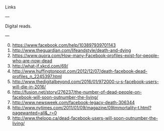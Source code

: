 Links

—

Digital reads.

—

0. https://www.facebook.com/help/103897939701143
1. http://www.theguardian.com/lifeandstyle/death-and-dying
2. https://www.quora.com/How-many-Facebook-profiles-exist-for-people-who-are-now-dead
3. http://what-if.xkcd.com/69/
4. http://www.huffingtonpost.com/2012/12/07/death-facebook-dead-profiles_n_2245397.html
5. http://www.thedigitalbeyond.com/2016/01/972000-u-s-facebook-users-will-die-in-2016/
6. http://fusion.net/story/276237/the-number-of-dead-people-on-facebook-will-soon-outnumber-the-living/
7. http://www.newsweek.com/facebook-legacy-death-306344
8. http://www.nytimes.com/2011/01/09/magazine/09Immortality-t.html?pagewanted=all&_r=0
9. http://www.theloop.ca/dead-facebook-users-will-soon-outnumber-the-living/
